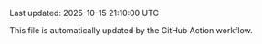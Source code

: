 Last updated: 2025-10-15 21:10:00 UTC

This file is automatically updated by the GitHub Action workflow.
